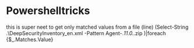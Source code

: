 # Powershelltricks

this is super neet to get only matched values from a file (line)
(Select-String .\DeepSecurityInventory_en.xml -Pattern Agent-.*11.0.*.zip )|foreach {$_.Matches.Value}
